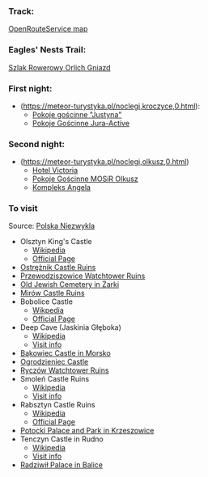 ### Track:
[OpenRouteService map](https://maps.openrouteservice.org/directions?n1=50.084825&n2=19.855634&n3=14&a=50.808186,19.120245,50.80984,19.225388,50.779959,19.236122,50.746721,19.271908,50.704612,19.354134,50.717004,19.417477,50.644532,19.395366,50.628987,19.360816,50.594571,19.557381,50.579344,19.515033,50.561323,19.532747,50.555736,19.529726,50.554042,19.519187,50.549744,19.521618,50.543217,19.514414,50.529907,19.507341,50.516187,19.51152,50.512425,19.499537,50.504293,19.499543,50.473676,19.521203,50.453078,19.562531,50.426487,19.599569,50.436079,19.678059,50.414808,19.651966,50.408846,19.621067,50.389697,19.645271,50.337792,19.59888,50.322066,19.595146,50.315873,19.579814,50.307816,19.580669,50.290984,19.594116,50.278938,19.559773,50.259709,19.580111,50.246766,19.607506,50.231505,19.623642,50.182972,19.674754,50.157656,19.629135,50.121128,19.633598,50.102634,19.581142,50.097569,19.688101,50.097954,19.70355,50.096865,19.718373,50.110561,19.75492,50.093226,19.794763,50.088,19.789685,50.094593,19.79795,50.075843,19.872959,50.082143,19.88108,50.068668,19.94864&b=1a&c=0&k1=en-US&k2=km&s)

### Eagles' Nests Trail:
[Szlak Rowerowy Orlich Gniazd](https://www.orlegniazda.pl/Trasy/Pokaz/12398)

### First night:
- (https://meteor-turystyka.pl/noclegi,kroczyce,0.html):
    - [Pokoje gościnne "Justyna"](https://justyna-podlesice.pl/)
    - [Pokoje Gościnne Jura-Active](https://meteor-turystyka.pl/jura-active-podlesice,podlesice.html)
    
### Second night:
- (https://meteor-turystyka.pl/noclegi,olkusz,0.html)
    - [Hotel Victoria](https://meteor-turystyka.pl/victoria-olkusz,olkusz.html)
    - [Pokoje Gościnne MOSiR Olkusz](https://meteor-turystyka.pl/mosir-olkusz,olkusz.html)
    - [Kompleks Angela](https://meteor-turystyka.pl/kompleks-olkusz,olkusz.html)

### To visit
Source: [Polska Niezwykla](http://mapa.polskaniezwykla.pl/)
- Olsztyn King's Castle
	- [Wikipedia](https://pl.wikipedia.org/wiki/Zamek_w_Olsztynie_(wojew%C3%B3dztwo_%C5%9Bl%C4%85skie))
	- [Official Page](http://zamekolsztyn.pl/pl/strona-glowna/)
- [Ostrężnik Castle Ruins](https://pl.wikipedia.org/wiki/Zamek_Ostr%C4%99%C5%BCnik)
- [Przewodziszowice Watchtower Ruins](https://pl.wikipedia.org/wiki/Stra%C5%BCnica_Przewodziszowice)
- [Old Jewish Cemetery in Żarki](https://pl.wikipedia.org/wiki/Nowy_cmentarz_%C5%BCydowski_w_%C5%BBarkach)
- [Mirów Castle Ruins](https://pl.wikipedia.org/wiki/Zamek_w_Mirowie)
- Bobolice Castle
	- [Wikpedia](https://pl.wikipedia.org/wiki/Zamek_w_Bobolicach)
	- [Official Page](http://www.zamekbobolice.pl/zamek.html)
- Deep Cave (Jaskinia Głęboka)
	- [Wikipedia](https://pl.wikipedia.org/wiki/Jaskinia_G%C5%82%C4%99boka_(Podlesice))
	- [Visit info](https://www.orlegniazda.pl/Poi/Pokaz/153069/4740/jaskinia-gleboka)
- [Bąkowiec Castle in Morsko](https://pl.wikipedia.org/wiki/Zamek_w_Morsku)
- [Ogrodzieniec Castle](https://www.zamek-ogrodzieniec.pl/)
- [Ryczów Watchtower Ruins](https://pl.wikipedia.org/wiki/Stra%C5%BCnica_Rycz%C3%B3w)
- Smoleń Castle Ruins
	- [Wikipedia](https://pl.wikipedia.org/wiki/Zamek_w_Smoleniu)
	- [Visit info](https://www.orlegniazda.pl/Poi/Pokaz/15646)
- Rabsztyn Castle Ruins
	- [Wikipedia](https://pl.wikipedia.org/wiki/Zamek_w_Rabsztynie)
	- [Official Page](http://www.zamekrabsztyn.pl/)
- [Potocki Palace and Park in Krzeszowice](https://pl.wikipedia.org/wiki/Pa%C5%82ac_Potockich_w_Krzeszowicach)
- Tenczyn Castle in Rudno
	- [Wikipedia](https://pl.wikipedia.org/wiki/Zamek_Tenczyn)
	- [Visit info](http://www.blaszanykogucik.pl/zamki/fpcm/zamek-tenczyn-w-rudnie-historia-atrakcje-godziny-otwarcia-cennik.html)
- [Radziwił Palace in Balice](https://pl.wikipedia.org/wiki/Pa%C5%82ac_Radziwi%C5%82%C5%82%C3%B3w_w_Balicach)